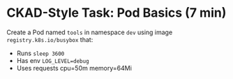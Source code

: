 # CKAD-Style Task: Pod Basics (7 min)
Create a Pod named `tools` in namespace `dev` using image `registry.k8s.io/busybox` that:
- Runs `sleep 3600`
- Has env `LOG_LEVEL=debug`
- Uses requests cpu=50m memory=64Mi
